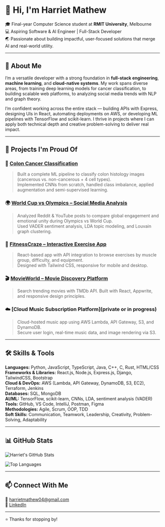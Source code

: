 # 👋 Hi, I'm Harriet Mathew

🎓 Final-year Computer Science student at **RMIT University**, Melbourne  
💻 Aspiring Software & AI Engineer | Full-Stack Developer  
🌏 Passionate about building impactful, user-focused solutions that merge AI and real-world utility.

---

## 💼 About Me

I’m a versatile developer with a strong foundation in **full-stack engineering**, **machine learning**, and **cloud-native systems**. My work spans diverse areas, from training deep learning models for cancer classification, to building scalable web platforms, to analyzing social media trends with NLP and graph theory.

I’m confident working across the entire stack — building APIs with Express, designing UIs in React, automating deployments on AWS, or developing ML pipelines with TensorFlow and scikit-learn. I thrive in projects where I can apply both technical depth and creative problem-solving to deliver real impact.

---

## 🚀 Projects I'm Proud Of

### 🧬 [Colon Cancer Classification](https://github.com/Harriet2004/ML_Classification)
> Built a complete ML pipeline to classify colon histology images (cancerous vs. non-cancerous + 4 cell types).  
Implemented CNNs from scratch, handled class imbalance, applied augmentation and semi-supervised learning.

### 🌍 [World Cup vs Olympics – Social Media Analysis](https://github.com/Harriet2004/SocialMedia)
> Analyzed Reddit & YouTube posts to compare global engagement and emotional unity during Olympics vs World Cup.  
Used VADER sentiment analysis, LDA topic modeling, and Louvain graph clustering.

### 💪 [FitnessCraze – Interactive Exercise App](https://github.com/Harriet2004/Fitness-Craze)
> React-based app with API integration to browse exercises by muscle group, difficulty, and equipment.  
Designed with Tailwind CSS, responsive for mobile and desktop.

### 🎬 [MovieWorld – Movie Discovery Platform](https://github.com/Harriet2004/MovieWorld)
> Search trending movies with TMDb API. Built with React, Appwrite, and responsive design principles.

### ☁️ [Cloud Music Subscription Platform](private or in progress)
> Cloud-hosted music app using AWS Lambda, API Gateway, S3, and DynamoDB.  
Secure user login, real-time music data, and image rendering via S3.

---

## 🛠 Skills & Tools

**Languages:** Python, JavaScript, TypeScript, Java, C++, C, Rust, HTML/CSS  
**Frameworks & Libraries:** React.js, Node.js, Express.js, Django, TailwindCSS, Bootstrap  
**Cloud & DevOps:** AWS (Lambda, API Gateway, DynamoDB, S3, EC2), Terraform, Jenkins  
**Databases:** SQL, MongoDB  
**AI/ML:** TensorFlow, scikit-learn, CNNs, LDA, sentiment analysis (VADER)  
**Tools:** GitHub, VS Code, IntelliJ, Postman, Figma  
**Methodologies:** Agile, Scrum, OOP, TDD  
**Soft Skills:** Communication, Teamwork, Leadership, Creativity, Problem-Solving, Adaptability

---

## 📊 GitHub Stats

![Harriet's GitHub Stats](https://github-readme-stats.vercel.app/api?username=Harriet2004&show_icons=true&theme=react&hide_border=true)

![Top Languages](https://github-readme-stats.vercel.app/api/top-langs/?username=Harriet2004&layout=compact&theme=react&hide_border=true)

---

## 📫 Connect With Me

📧 harrietmathew04@gmail.com  
🔗 [LinkedIn](https://linkedin.com/in/harriet-mathew)  

---

⭐ Thanks for stopping by!
